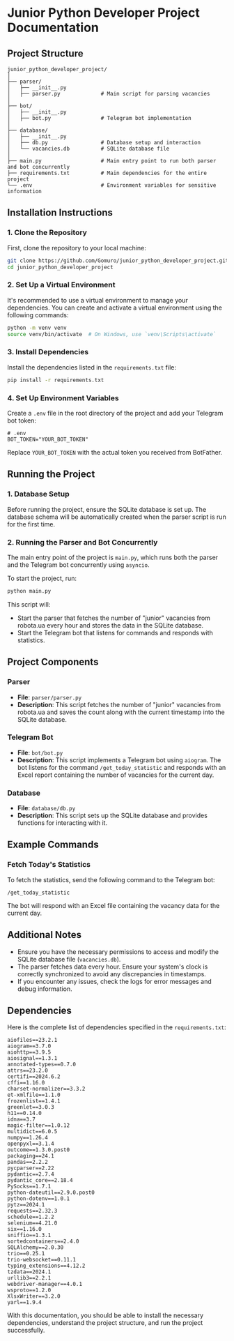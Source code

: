 # Junior Python Developer Project Documentation

## Project Structure

```
junior_python_developer_project/
│
├── parser/
│   ├── __init__.py
│   ├── parser.py             # Main script for parsing vacancies
│
├── bot/
│   ├── __init__.py
│   ├── bot.py                # Telegram bot implementation
│
├── database/
│   ├── __init__.py
│   ├── db.py                 # Database setup and interaction
│   └── vacancies.db          # SQLite database file
│
├── main.py                   # Main entry point to run both parser and bot concurrently
├── requirements.txt          # Main dependencies for the entire project
└── .env                      # Environment variables for sensitive information
```

## Installation Instructions

### 1. Clone the Repository

First, clone the repository to your local machine:

```bash
git clone https://github.com/Gomuro/junior_python_developer_project.git
cd junior_python_developer_project
```

### 2. Set Up a Virtual Environment

It's recommended to use a virtual environment to manage your dependencies. You can create and activate a virtual environment using the following commands:

```bash
python -m venv venv
source venv/bin/activate  # On Windows, use `venv\Scripts\activate`
```

### 3. Install Dependencies

Install the dependencies listed in the `requirements.txt` file:

```bash
pip install -r requirements.txt
```

### 4. Set Up Environment Variables

Create a `.env` file in the root directory of the project and add your Telegram bot token:

```plaintext
# .env
BOT_TOKEN="YOUR_BOT_TOKEN"
```

Replace `YOUR_BOT_TOKEN` with the actual token you received from BotFather.

## Running the Project

### 1. Database Setup

Before running the project, ensure the SQLite database is set up. The database schema will be automatically created when the parser script is run for the first time.

### 2. Running the Parser and Bot Concurrently

The main entry point of the project is `main.py`, which runs both the parser and the Telegram bot concurrently using `asyncio`.

To start the project, run:

```bash
python main.py
```

This script will:
- Start the parser that fetches the number of "junior" vacancies from robota.ua every hour and stores the data in the SQLite database.
- Start the Telegram bot that listens for commands and responds with statistics.

## Project Components

### Parser

- **File**: `parser/parser.py`
- **Description**: This script fetches the number of "junior" vacancies from robota.ua and saves the count along with the current timestamp into the SQLite database.

### Telegram Bot

- **File**: `bot/bot.py`
- **Description**: This script implements a Telegram bot using `aiogram`. The bot listens for the command `/get_today_statistic` and responds with an Excel report containing the number of vacancies for the current day.

### Database

- **File**: `database/db.py`
- **Description**: This script sets up the SQLite database and provides functions for interacting with it.

## Example Commands

### Fetch Today's Statistics

To fetch the statistics, send the following command to the Telegram bot:

```
/get_today_statistic
```

The bot will respond with an Excel file containing the vacancy data for the current day.

## Additional Notes

- Ensure you have the necessary permissions to access and modify the SQLite database file (`vacancies.db`).
- The parser fetches data every hour. Ensure your system's clock is correctly synchronized to avoid any discrepancies in timestamps.
- If you encounter any issues, check the logs for error messages and debug information.

## Dependencies

Here is the complete list of dependencies specified in the `requirements.txt`:

```
aiofiles==23.2.1
aiogram==3.7.0
aiohttp==3.9.5
aiosignal==1.3.1
annotated-types==0.7.0
attrs==23.2.0
certifi==2024.6.2
cffi==1.16.0
charset-normalizer==3.3.2
et-xmlfile==1.1.0
frozenlist==1.4.1
greenlet==3.0.3
h11==0.14.0
idna==3.7
magic-filter==1.0.12
multidict==6.0.5
numpy==1.26.4
openpyxl==3.1.4
outcome==1.3.0.post0
packaging==24.1
pandas==2.2.2
pycparser==2.22
pydantic==2.7.4
pydantic_core==2.18.4
PySocks==1.7.1
python-dateutil==2.9.0.post0
python-dotenv==1.0.1
pytz==2024.1
requests==2.32.3
schedule==1.2.2
selenium==4.21.0
six==1.16.0
sniffio==1.3.1
sortedcontainers==2.4.0
SQLAlchemy==2.0.30
trio==0.25.1
trio-websocket==0.11.1
typing_extensions==4.12.2
tzdata==2024.1
urllib3==2.2.1
webdriver-manager==4.0.1
wsproto==1.2.0
XlsxWriter==3.2.0
yarl==1.9.4
```

With this documentation, you should be able to install the necessary dependencies, understand the project structure, and run the project successfully.